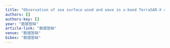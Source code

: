 ```yaml
---
title: "Observation of sea surface wind and wave in x-band TerraSAR-X and TanDEM-X over Hurricane Sandy"
authors: []
authors-key: []
year: "数据暂缺"
article-link: "数据暂缺"
venue: "数据暂缺"
bibex: "数据暂缺"
---
```

